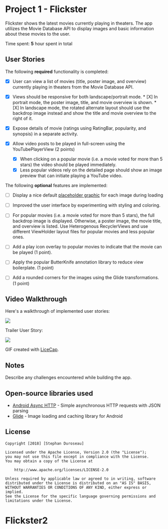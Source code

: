 # Project 1 - Flickster

Flickster shows the latest movies currently playing in theaters. The app utilizes the Movie Database API to display images and basic information about these movies to the user.

Time spent: **5** hour spent in total

## User Stories

The following **required** functionality is completed:

* [X] User can view a list of movies (title, poster image, and overview) currently playing in theaters from the Movie Database API.

* [X] Views should be responsive for both landscape/portrait mode.
      * [X] In portrait mode, the poster image, title, and movie overview is shown.
      * [X] In landscape mode, the rotated alternate layout should use the backdrop image instead and show the title and movie overview to the right of it.
      
* [X] Expose details of movie (ratings using RatingBar, popularity, and synopsis) in a separate activity.

* [X] Allow video posts to be played in full-screen using the YouTubePlayerView (2 points)

    * [X] When clicking on a popular movie (i.e. a movie voted for more than 5 stars) the video should be played immediately.
    * [X] Less popular videos rely on the detailed page should show an image preview that can initiate playing a YouTube video.

The following **optional** features are implemented:

* [ ] Display a nice default [placeholder graphic](https://guides.codepath.com/android/Displaying-Images-with-the-Glide-Library#advanced-usage) for each image during loading
* [ ] Improved the user interface by experimenting with styling and coloring.
* [ ] For popular movies (i.e. a movie voted for more than 5 stars), the full backdrop image is displayed. Otherwise, a poster image, the movie title, and overview is listed. Use Heterogenous RecyclerViews and use different ViewHolder layout files for popular movies and less popular ones.
* [ ] Add a play icon overlay to popular movies to indicate that the movie can be played (1 point).
* [ ] Apply the popular ButterKnife annotation library to reduce view boilerplate. (1 point)
* [ ] Add a rounded corners for the images using the Glide transformations. (1 point)


## Video Walkthrough

Here's a walkthrough of implemented user stories:

<img src='https://github.com/tyrone8980/Flickster/blob/master/movie_app.gif' />

Trailer User Story:

<img src='https://github.com/tyrone8980/Flickster/blob/master/flickerprieview.gif' />

GIF created with [LiceCap](http://www.cockos.com/licecap/).

## Notes

Describe any challenges encountered while building the app.

## Open-source libraries used

- [Android Async HTTP](https://github.com/loopj/android-async-http) - Simple asynchronous HTTP requests with JSON parsing
- [Glide](https://github.com/bumptech/glide) - Image loading and caching library for Android

## License

    Copyright [2018] [Stephan Duroseau]

    Licensed under the Apache License, Version 2.0 (the "License");
    you may not use this file except in compliance with the License.
    You may obtain a copy of the License at

        http://www.apache.org/licenses/LICENSE-2.0

    Unless required by applicable law or agreed to in writing, software
    distributed under the License is distributed on an "AS IS" BASIS,
    WITHOUT WARRANTIES OR CONDITIONS OF ANY KIND, either express or implied.
    See the License for the specific language governing permissions and
    limitations under the License.
# Flickster2
